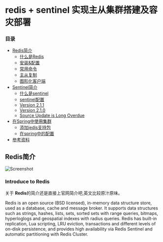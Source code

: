 # redis + sentinel 实现主从集群搭建及容灾部署

[TOC levels=2,3]: # "Table of Contents"

### 目录
- [Redis简介](#introduce-to-Redis )
    - [什么是Redis](#introduce-to-redis)
    - [安装&配置](#features)
    - [常用命令](#features)
    - [主从复制](#two-tier-model)
    - [图形化客户端](#two-tier-model)
- [Sentinel简介](#release-road-map)
    - [什么是sentinel](#version-230)
    - [sentinel配置](#version-220)
    - [Version 2.1.1](#version-211)
    - [Version 2.1.0](#version-210)
    - [Source Update is Long Overdue](#source-update-is-long-overdue)
- [在Spring中使用集群](#older-versions)
    - [添加jedis支持包](#version-184)
    - [在spring中的配置](#rogues-gallery-of-features)
- [参考资料](#background)


## Redis简介

![Screenshot](https://redis.io/images/redis-white.png)



### Introduce to Redis

关于 **Redis**的简介还是直接上官网简介吧,英文比较原汁原味。

Redis is an open source (BSD licensed), in-memory data structure store,
used as a database, cache and message broker.
It supports data structures such as strings, hashes, lists, sets,
sorted sets with range queries, bitmaps, hyperloglogs and geospatial
indexes with radius queries. Redis has built-in replication,
Lua scripting, LRU eviction, transactions and different levels of
on-disk persistence, and provides high availability via Redis
Sentinel and automatic partitioning with Redis Cluster.


